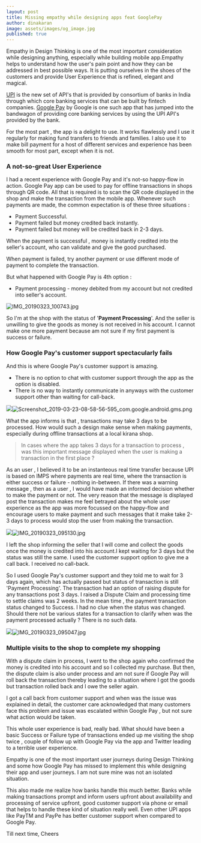 ```yaml
---
layout: post
title: Missing empathy while designing apps feat GooglePay
author: dinakaran
image: assets/images/og_image.jpg
published: true
---
```

Empathy in Design Thinking is one of the most important consideration while designing anything, especially while building mobile app.Empathy helps to understand how the user's pain point and how they can be addressed in best possible ways. It is putting ourselves in the shoes of the customers and provide User Experience that is refined, elegant and magical.


[UPI](https://www.npci.org.in/product-overview/upi-product-overview) is the new set of API's that is provided by consortium of banks in India through which core banking services that can be built by fintech companies. [Google Pay](https://pay.google.com/intl/en_in/about/) by Google is one such app that has jumped into the bandwagon of providing core banking services by using the UPI API's provided by the bank.

For the most part , the app is a delight to use. It works flawlessly and I use it regularly for making fund transfers to friends and families. I also use it to make bill payment for a host of different services and experience has been smooth for most part, except when it is not.

### A not-so-great User Experience 

I had a recent experience with Google Pay and it's not-so happy-flow in action. Google Pay app can be used to pay for offline transactions in shops through QR code. All that is required is to scan the QR code displayed in the shop and make the transaction from the mobile app. Whenever such payments are made, the common expectation is of these three situations :

- Payment Successful. 
- Payment failed but money credited back instantly. 
- Payment failed but money will be credited back in 2-3 days.


When the payment is successful , money is instantly credited into the seller's account, who can validate and give the good purchased.

When payment is failed, try another payment or use different mode of payment to complete the transaction. 

But what happened with Google Pay is 4th option :

- Payment processing - money debited from my account but not credited into seller's account.

![IMG_20190323_100743.jpg]({{site.baseurl}}/assets/images/IMG_20190323_100743.jpg)


So I'm  at the shop with the status of '**Payment Processing**'. And the seller is unwilling to give the goods as money is not received in his account. I cannot make one more payment because am not sure if my first payment is success or failure.

### How Google Pay's customer support spectacularly fails

And this is where Google Pay's customer support is amazing. 

- There is no option to chat with customer support through the app as the option is disabled.
- There is no way to instantly communicate in anyways with the customer support other than waiting for call-back.

![]({{site.baseurl}}/assets/images/Screenshot_2019-03-23-08-58-56-595_com.google.android.gms.png)![Screenshot_2019-03-23-08-58-56-595_com.google.android.gms.png]({{site.baseurl}}/assets/images/Screenshot_2019-03-23-08-58-56-595_com.google.android.gms.png)


What the app informs is that , transactions may take 3 days to be processed. How would such a design make sense when making payments, especially during offline transactions at a local kirana shop.

> In cases where the app takes 3 days for a transaction to process , was this important message displayed when the user is making a transaction in the first place ?

As an user , I believed it to be an instanteous real time transfer because UPI is based on IMPS where payments are real time, where the transaction is either success or failure - nothing in-between. If there was a warning message , then as a user , I would have made an informed decision whether to make the payment or not. The very reason that the message is displayed post the transaction makes me feel betrayed about the whole user experience as the app was more focussed on the happy-flow and encourage users to make payment and such messages that it make take 2-3 days to process would stop the user from making the transaction.

![]({{site.baseurl}}/assets/images/IMG_20190323_095130.jpg)![IMG_20190323_095130.jpg]({{site.baseurl}}/assets/images/IMG_20190323_095130.jpg)


I left the shop informing the seller that I will come and collect the goods once the money is credited into his account.I kept waiting for 3 days but the status was still the same. I used the customer support option to give me a call back. I received no call-back.

So I used Google Pay's customer support and they told me to wait for 3 days again, which has actually passed but status of transaction is still 'Payment Processing'. The transaction had an option of raising dispute for any transactions post 3 days. I raised a Dispute Claim and processing time to settle claims was 2 weeks. In the mean time , the payment transaction status changed to Success. I had no clue when the status was changed. Should there not be various states for a transaction to clarify when was the payment processed actually ? There is no such data.

![]({{site.baseurl}}/assets/images/IMG_20190323_095047.jpg)![IMG_20190323_095047.jpg]({{site.baseurl}}/assets/images/IMG_20190323_095047.jpg)


### Multiple visits to the shop to complete my shopping

With a dispute claim in process, I went to the shop again who confirmed the money is credited into his account and so I collected my purchase. But then, the dispute claim is also under process and am not sure if Google Pay will roll back the transaction thereby leading to a situation where I got the goods but transaction rolled back and I owe the seller again.

I got a call back from customer support and when was the issue was explained in detail, the customer care acknowledged that many customers face this problem and issue was escalated within Google Pay , but not sure what action would be taken.

This whole user experience is bad, really bad. What should have been a basic Success or Failure type of transactions ended up me visiting the shop twice , couple of follow up with Google Pay via the app and Twitter leading to a terrible user experience.

Empathy is one of the most important user journeys during Design Thinking and some how Google Pay has missed to implement this while designing their app and user journeys. I am not sure mine was not an isolated situation. 

This also made me realize how banks handle this much better. Banks while making transactions prompt and inform users upfront about availability and processing of service upfront, good customer support via phone or email that helps to handle these kind of situation really well. Even other UPI apps like PayTM and PayPe has better customer support when compared to Google Pay.


Till next time, Cheers
